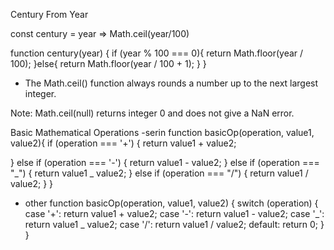 Century From Year

const century = year => Math.ceil(year/100)

function century(year) {
if (year % 100 === 0){
return Math.floor(year / 100);
}else{
return Math.floor(year / 100 + 1);
}
}

- The Math.ceil() function always rounds a number up to the next largest integer.

Note: Math.ceil(null) returns integer 0 and does not give a NaN error.

Basic Mathematical Operations
-serin
function basicOp(operation, value1, value2){
if (operation === '+') {
return value1 + value2;

} else if (operation === '-') {
return value1 - value2;
} else if (operation === "_") {
return value1 _ value2;
} else if (operation === "/") {
return value1 / value2;
}
}

- other
  function basicOp(operation, value1, value2) {
  switch (operation) {
  case '+':
  return value1 + value2;
  case '-':
  return value1 - value2;
  case '_':
  return value1 _ value2;
  case '/':
  return value1 / value2;
  default:
  return 0;
  }
  }
